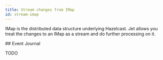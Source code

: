 ```yaml
---
title: Stream changes from IMap
id: stream-imap
---
```


IMap is the distributed data structure underlying Hazelcast. Jet allows
you treat the changes to an IMap as a stream and do further processing
on it.

## Event Journal

TODO
